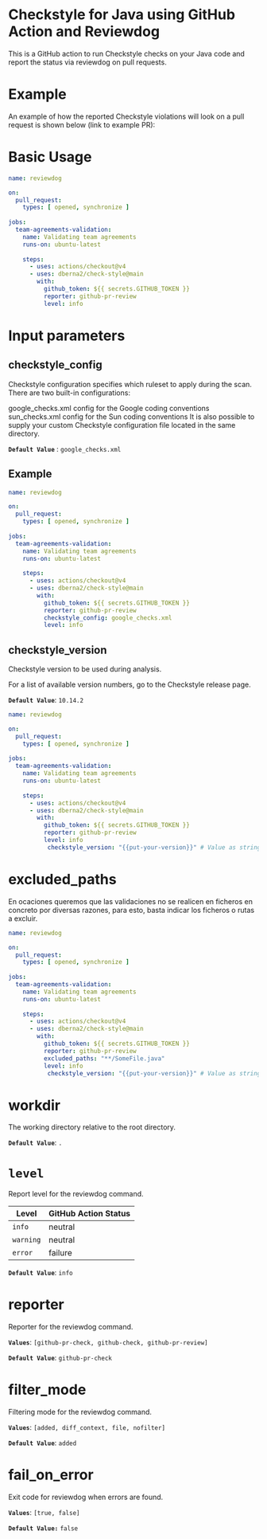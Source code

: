 # Checkstyle for Java using GitHub Action and Reviewdog

This is a GitHub action to run Checkstyle checks on your Java code and report the status via reviewdog on pull requests.

# Example

An example of how the reported Checkstyle violations will look on a pull request is shown below (link to example PR):

# Basic Usage

``` yaml
name: reviewdog

on:
  pull_request:
    types: [ opened, synchronize ]
    
jobs:
  team-agreements-validation:
    name: Validating team agreements
    runs-on: ubuntu-latest
    
    steps:
      - uses: actions/checkout@v4
      - uses: dberna2/check-style@main
        with:
          github_token: ${{ secrets.GITHUB_TOKEN }}
          reporter: github-pr-review
          level: info
```

# Input parameters

## checkstyle_config

Checkstyle configuration specifies which ruleset to apply during the scan.
There are two built-in configurations:

google_checks.xml config for the Google coding conventions
sun_checks.xml config for the Sun coding conventions
It is also possible to supply your custom Checkstyle configuration file located in the same directory.

**`Default Value`** : `google_checks.xml`

## Example

``` yaml
name: reviewdog

on:
  pull_request:
    types: [ opened, synchronize ]
    
jobs:
  team-agreements-validation:
    name: Validating team agreements
    runs-on: ubuntu-latest
    
    steps:
      - uses: actions/checkout@v4
      - uses: dberna2/check-style@main
        with:
          github_token: ${{ secrets.GITHUB_TOKEN }}
          reporter: github-pr-review
          checkstyle_config: google_checks.xml
          level: info
```

## checkstyle_version

Checkstyle version to be used during analysis.

For a list of available version numbers, go to the Checkstyle release page.

**`Default Value`**: `10.14.2`

``` yaml
name: reviewdog

on:
  pull_request:
    types: [ opened, synchronize ]
    
jobs:
  team-agreements-validation:
    name: Validating team agreements
    runs-on: ubuntu-latest
    
    steps:
      - uses: actions/checkout@v4
      - uses: dberna2/check-style@main
        with:
          github_token: ${{ secrets.GITHUB_TOKEN }}
          reporter: github-pr-review
          level: info
           checkstyle_version: "{{put-your-version}}" # Value as string

```

# excluded_paths

En ocaciones queremos que las validaciones no se realicen en ficheros en concreto por diversas razones, para esto, basta 
indicar los ficheros o rutas a excluir.

``` yaml
name: reviewdog

on:
  pull_request:
    types: [ opened, synchronize ]
    
jobs:
  team-agreements-validation:
    name: Validating team agreements
    runs-on: ubuntu-latest
    
    steps:
      - uses: actions/checkout@v4
      - uses: dberna2/check-style@main
        with:
          github_token: ${{ secrets.GITHUB_TOKEN }}
          reporter: github-pr-review
          excluded_paths: "**/SomeFile.java"
          level: info
           checkstyle_version: "{{put-your-version}}" # Value as string

```

# workdir

The working directory relative to the root directory.

**`Default Value`**: `.`

# `level`

Report level for the reviewdog command.

| Level     | GitHub Action Status |
|-----------|----------------------|
| `info`    | neutral              |
| `warning` | neutral              |
| `error`   | failure              |

**`Default Value`**: `info`

# reporter

Reporter for the reviewdog command.

**`Values`**: `[github-pr-check, github-check, github-pr-review]`

**`Default Value`**: `github-pr-check`

# filter_mode

Filtering mode for the reviewdog command.

**`Values`**: `[added, diff_context, file, nofilter]`

**`Default Value`**: `added`

# fail_on_error

Exit code for reviewdog when errors are found.

**`Values`**: `[true, false]`

**`Default Value:`** `false`
